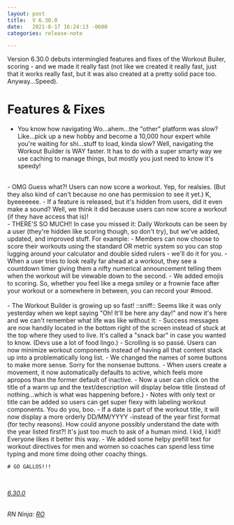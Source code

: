```yaml
---
layout: post
title:  V 6.30.0
date:   2021-8-17 16:24:13 -0600
categories: release-note

---
```

Version 6.30.0 debuts intermingled features and fixes of the Workout Builer, scoring - and we made it really fast (not like we created it really fast, just that it works really fast, but it was also created at a pretty solid pace too. Anyway...Speed). 

# Features & Fixes

- You know how navigating Wo...ahem...the "other" platform was slow? Like...pick up a new hobby and become a 10,000 hour expert while you're waiting for shi...stuff to load, kinda slow? Well, navigating the Workout Builder is WAY faster. It has to do with a super smarty way we use caching to manage things, but mostly you just need to know it's speedy!
<br/>
- OMG Guess what?! Users can now score a workout. Yep, for realsies. (But they also kind of can't because no one has permission to see it yet.) K, byeeeeeee. 
- If a feature is released, but it's hidden from users, did it even make a sound? Well, we think it did because users can now score a workout (if they have access that is)! 
<br/>
- THERE'S SO MUCH!! In case you missed it: Daily Workouts can be seen by a user (they're hidden like scoring though, so don't try), but we've added, updated, and improved stuff. For example: 
    - Members can now choose to score their workouts using the standard OR metric system so you can stop lugging around your calculator and double sided rulers - we'll do it for you. 
    - When a user tries to look really far ahead at a workout, they see a countdown timer giving them a nifty numerical announcement telling them when the workout will be viewable down to the second. 
    - We added emojis to scoring. So, whether you feel like a mega smiley or a frownie face after your workout or a somewhere in between, you can record your #mood.
    <br/>
    <br/>
- The Workout Builder is growing up so fast! ::sniff:: Seems like it was only yesterday when we kept saying "Oh! It'll be here any day!" and now it's here and we can't remember what life was like without it:
    - Success messages are now handily located in the bottom right of the screen instead of stuck at the top where they used to live. It's called a "snack bar" in case you wanted to know. (Devs use a lot of food lingo.)
    - Scrolling is so passé. Users can now minimize workout components instead of having all that content stack up into a problematically long list.
    - We changed the names of some buttons to make more sense. Sorry for the nonsense buttons.
    - When users create a movement, it now automatically defaults to active, which feels more apropos than the former default of inactive. 
    - Now a user can click on the title of a warm up and the text/description will display below title (instead of nothing...which is what was happening before.)
    - Notes with only text or title can be added so users can get super flexy with labeling workout components. You do you, boo. 
    - If a date is part of the workout title, it will now display a more orderly DD/MM/YYYY -instead of the year first format (for techy reasons). How could anyone possibly understand the date with the year listed first?! It's just too much to ask of a human mind. I kid, I kid!! Everyone likes it better this way.
    - We added some helpy prefill text for workout directives for men and women so coaches can spend less time typing and more time doing other coachy things. 

    # GO GALLOS!!!
    

<br/>

*[6.30.0](https://github.com/streetparking/my-streetparking/releases/tag/v6.30.0)*
<br/>
<br/>


_RN Ninja: [RO](https://github.com/robyanna)_
 
 
 